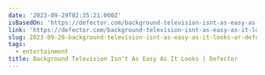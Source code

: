 ```yaml
---
date: '2023-09-29T02:35:21.000Z'
isBasedOn: 'https://defector.com/background-television-isnt-as-easy-as-it-looks'
link: 'https://defector.com/background-television-isnt-as-easy-as-it-looks'
slug: 2023-09-28-background-television-isnt-as-easy-as-it-looks-or-defector
tags:
  - entertainment
title: Background Television Isn't As Easy As It Looks | Defector
---
```


